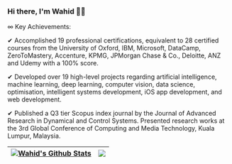 ### Hi there, I'm Wahid 👋🏻

∞ Key Achievements: 

✔ Accomplished 19 professional certifications, equivalent to 28 certified courses from the University of Oxford, IBM, Microsoft, DataCamp, ZeroToMastery, Accenture, KPMG, JPMorgan Chase & Co., Deloitte, ANZ and Udemy with a 100% score.

✔ Developed over 19 high-level projects regarding artificial intelligence, machine learning, deep learning, computer vision, data science, optimisation, intelligent systems development, iOS app development, and web development.

✔ Published a Q3 tier Scopus index journal by the Journal of Advanced Research in Dynamical and Control Systems. Presented research works at the 3rd Global Conference of Computing and Media Technology, Kuala Lumpur, Malaysia.

| <a href="https://github.com/anuraghazra/github-readme-stats"><img align="center" src="https://github-readme-stats.vercel.app/api?username=wahidulalamriyad&show_icons=true&include_all_commits=true&theme=transparent&rank_icon=github&hide_border=true" alt="Wahid's Github Stats" /></a> | <a href="https://github.com/anuraghazra/github-readme-stats"><img align="center" src="https://github-readme-stats.vercel.app/api/top-langs/?username=wahidulalamriyad&langs_count=8&theme=transparent&layout=compact&hide_border=true" /></a> |
| ------------- | ------------- |
